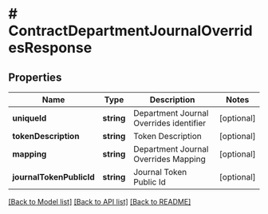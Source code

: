 # # ContractDepartmentJournalOverridesResponse

## Properties

Name | Type | Description | Notes
------------ | ------------- | ------------- | -------------
**uniqueId** | **string** | Department Journal Overrides identifier | [optional]
**tokenDescription** | **string** | Token Description | [optional]
**mapping** | **string** | Department Journal Overrides Mapping | [optional]
**journalTokenPublicId** | **string** | Journal Token Public Id | [optional]

[[Back to Model list]](../../README.md#models) [[Back to API list]](../../README.md#endpoints) [[Back to README]](../../README.md)
